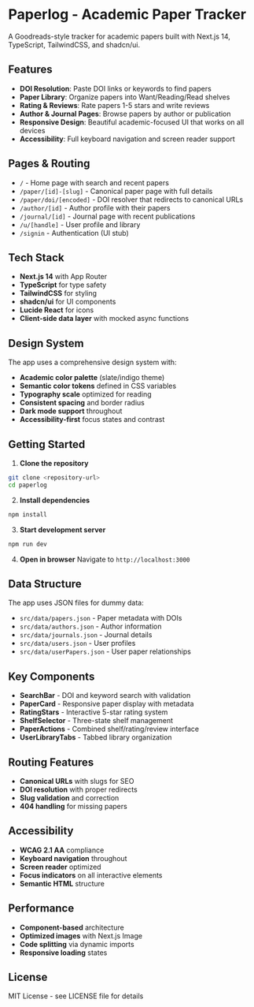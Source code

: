 # Paperlog - Academic Paper Tracker

A Goodreads-style tracker for academic papers built with Next.js 14, TypeScript, TailwindCSS, and shadcn/ui.

## Features

- **DOI Resolution**: Paste DOI links or keywords to find papers
- **Paper Library**: Organize papers into Want/Reading/Read shelves
- **Rating & Reviews**: Rate papers 1-5 stars and write reviews
- **Author & Journal Pages**: Browse papers by author or publication
- **Responsive Design**: Beautiful academic-focused UI that works on all devices
- **Accessibility**: Full keyboard navigation and screen reader support

## Pages & Routing

- `/` - Home page with search and recent papers
- `/paper/[id]-[slug]` - Canonical paper page with full details
- `/paper/doi/[encoded]` - DOI resolver that redirects to canonical URLs
- `/author/[id]` - Author profile with their papers
- `/journal/[id]` - Journal page with recent publications
- `/u/[handle]` - User profile and library
- `/signin` - Authentication (UI stub)

## Tech Stack

- **Next.js 14** with App Router
- **TypeScript** for type safety
- **TailwindCSS** for styling
- **shadcn/ui** for UI components
- **Lucide React** for icons
- **Client-side data layer** with mocked async functions

## Design System

The app uses a comprehensive design system with:

- **Academic color palette** (slate/indigo theme)
- **Semantic color tokens** defined in CSS variables
- **Typography scale** optimized for reading
- **Consistent spacing** and border radius
- **Dark mode support** throughout
- **Accessibility-first** focus states and contrast

## Getting Started

1. **Clone the repository**
```bash
git clone <repository-url>
cd paperlog
```

2. **Install dependencies**
```bash
npm install
```

3. **Start development server**
```bash
npm run dev
```

4. **Open in browser**
Navigate to `http://localhost:3000`

## Data Structure

The app uses JSON files for dummy data:

- `src/data/papers.json` - Paper metadata with DOIs
- `src/data/authors.json` - Author information
- `src/data/journals.json` - Journal details
- `src/data/users.json` - User profiles
- `src/data/userPapers.json` - User paper relationships

## Key Components

- **SearchBar** - DOI and keyword search with validation
- **PaperCard** - Responsive paper display with metadata
- **RatingStars** - Interactive 5-star rating system
- **ShelfSelector** - Three-state shelf management
- **PaperActions** - Combined shelf/rating/review interface
- **UserLibraryTabs** - Tabbed library organization

## Routing Features

- **Canonical URLs** with slugs for SEO
- **DOI resolution** with proper redirects
- **Slug validation** and correction
- **404 handling** for missing papers

## Accessibility

- **WCAG 2.1 AA** compliance
- **Keyboard navigation** throughout
- **Screen reader** optimized
- **Focus indicators** on all interactive elements
- **Semantic HTML** structure

## Performance

- **Component-based** architecture
- **Optimized images** with Next.js Image
- **Code splitting** via dynamic imports
- **Responsive loading** states

## License

MIT License - see LICENSE file for details
